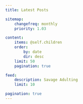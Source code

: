 ```yaml
---
title: Latest Posts

sitemap:
    changefreq: monthly
    priority: 1.03

content:
    items: @self.children
    order:
        by: date
        dir: desc
    limit: 50
    pagination: true

feed:
    description: Savage Adulting
    limit: 10

pagination: true
---
```


